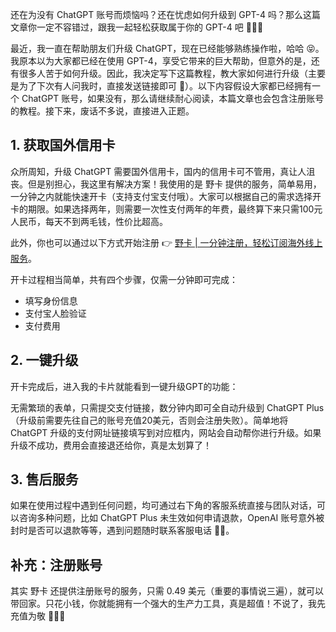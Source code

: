 还在为没有 ChatGPT 账号而烦恼吗？还在忧虑如何升级到 GPT-4 吗？那么这篇文章你一定不容错过，跟我一起轻松获取属于你的 GPT-4 吧 🚀🚀🚀

最近，我一直在帮助朋友们升级 ChatGPT，现在已经能够熟练操作啦，哈哈 😝。我原本以为大家都已经在使用 GPT-4，享受它带来的巨大帮助，但意外的是，还有很多人苦于如何升级。因此，我决定写下这篇教程，教大家如何进行升级（主要是为了下次有人问我时，直接发送链接即可 🔗）。以下内容假设大家都已经拥有一个 ChatGPT 账号，如果没有，那么请继续耐心阅读，本篇文章也会包含注册账号的教程。接下来，废话不多说，直接进入正题。

## 1. 获取国外信用卡

众所周知，升级 ChatGPT 需要国外信用卡，国内的信用卡可不管用，真让人沮丧。但是别担心，我这里有解决方案！我使用的是 野卡 提供的服务，简单易用，一分钟之内就能快速开卡（支持支付宝支付哦）。大家可以根据自己的需求选择开卡的期限。如果选择两年，则需要一次性支付两年的年费，最终算下来只需100元人民币，每天不到两毛钱，性价比超高。

此外，你也可以通过以下方式开始注册 👉 [野卡 | 一分钟注册，轻松订阅海外线上服务](https://bit.ly/bewildcard)。

开卡过程相当简单，共有四个步骤，仅需一分钟即可完成：

- 填写身份信息
- 支付宝人脸验证
- 支付费用

## 2. 一键升级

开卡完成后，进入我的卡片就能看到一键升级GPT的功能：

无需繁琐的表单，只需提交支付链接，数分钟内即可全自动升级到 ChatGPT Plus（升级前需要先往自己的账号充值20美元，否则会注册失败）。简单地将 ChatGPT 升级的支付网址链接填写到对应框内，网站会自动帮你进行升级。如果升级不成功，费用会直接退还给你，真是太划算了！

## 3. 售后服务

如果在使用过程中遇到任何问题，均可通过右下角的客服系统直接与团队对话，可以咨询多种问题，比如 ChatGPT Plus 未生效如何申请退款，OpenAI 账号意外被封时是否可以退款等等，遇到问题随时联系客服电话 💁‍♀️。

## 补充：注册账号

其实 野卡 还提供注册账号的服务，只需 0.49 美元（重要的事情说三遍），就可以带回家。只花小钱，你就能拥有一个强大的生产力工具，真是超值！不说了，我先充值为敬 🚀🚀🚀